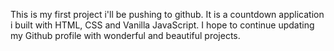 This is my first project i'll be pushing to github. It is a countdown application i built with HTML, CSS and Vanilla JavaScript. I hope to continue updating my Github profile with wonderful and beautiful projects.
